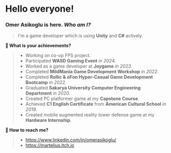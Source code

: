 # Hello everyone!
### Omer Asikoglu is here. ***Who am I?***
>I'm a game developer which is using **Unity** and **C#** actively.

**:rainbow: What is your achievements?**
>- Working on co-op FPS project.
>- Participated **WASD Gaming Event** _in 2024._
>- Worked as a game developer at **Joygame** _in 2023._
>- Completed **MildMania Game Development Workshop** _in 2022._
>- Completed **Rollic & oFon Hyper-Casual Game Development Bootcamp** _in 2022._
>- Graduated **Sakarya University Computer Engineering Department** _in 2020._
>- Created PC platformer game at my **Capstone Course**.
>- Achieved **C1 English Certificate** from **American Cultural School** _in 2019._
>- Created mobile augmented reality tower defense game at my **Hardware Internship**.

**:tropical_fish: How to reach me?**
>- https://www.linkedin.com/in/omerasikoglu/
>- https://martelius.itch.io

``` diff
 
```
